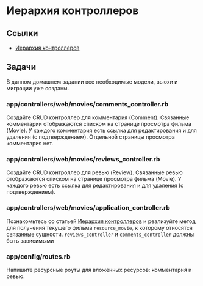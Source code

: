# Иерархия контроллеров

## Ссылки

* [Иерархия контроллеров](https://habr.com/ru/post/136461/)

## Задачи

В данном домашнем задании все необходимые модели, вьюхи и миграции уже созданы.

### app/controllers/web/movies/comments_controller.rb

Создайте CRUD контроллер для комментария (Comment). Связанные комментарии отображаются списком на странице просмотра фильма (Movie). У каждого комментария есть ссылка для редактирования и для удаления (с подтверждением). Отдельной страницы просмотра комментария нет.

### app/controllers/web/movies/reviews_controller.rb

Создайте CRUD контроллер для ревью (Review). Связанные ревью отображаются списком на странице просмотра фильма (Movie). У каждого ревью есть ссылка для редактирования и для удаления (с подтверждением).

### app/controllers/web/movies/application_controller.rb

Познакомьтесь со статьей [Иерархия контроллеров](https://habr.com/ru/post/136461/) и реализуйте метод для получения текущего фильма `resource_movie`, к которому относятся связанные сущности. `reviews_controller` и `comments_controller` должны быть зависимыми

### app/config/routes.rb

Напишите ресурсные роуты для вложенных ресурсов: комментария и ревью.


